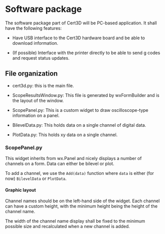 # Software package

The software package part of Cert3D will be PC-based application.  It shall have the following features:

* Have USB interface to the Cert3D hardware board and be able to download information.

* (If possible) Interface with the printer directly to be able to send g codes and request status updates.

## File organization

* cert3d.py: this is the main file.

* ScopeResultsWindow.py: This file is generated by wxFormBuilder and is the layout of the window.

* ScopePanel.py: This is a custom widget to draw oscilloscope-type information on a panel.

* BilevelData.py: This holds data on a single channel of digital data.

* PlotData.py: This holds xy data on a single channel. 

### ScopePanel.py

This widget inherits from wx.Panel and nicely displays a number of channels on a form.  Data can either be bilevel or plot.

To add a channel, we use the `Add(data)` function where `data` is either (for now) `BilevelData` or `PlotData`.

#### Graphic layout

Channel names should be on the left-hand side of the widget.  Each channel can have a custom height, with the minimum height being the height of the channel name.

The width of the channel name display shall be fixed to the minimum possible size and recalculated when a new channel is added.

